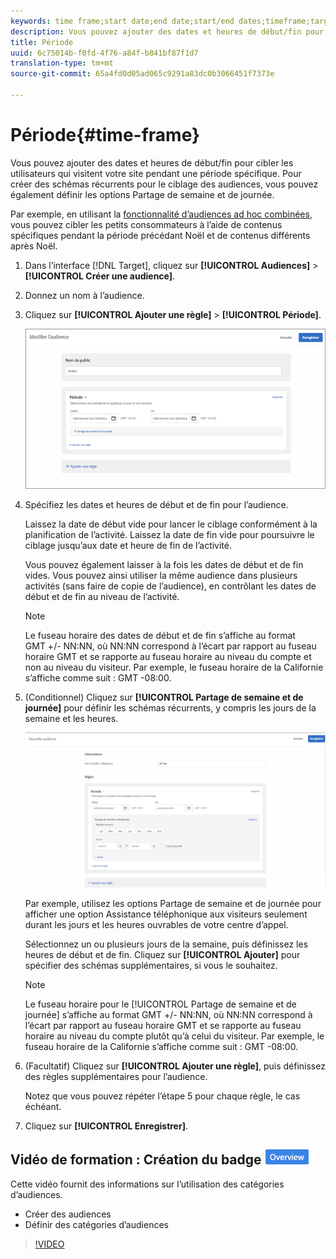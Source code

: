 ```yaml
---
keywords: time frame;start date;end date;start/end dates;timeframe;target schedule;week parting;day parting;parting
description: Vous pouvez ajouter des dates et heures de début/fin pour cibler les utilisateurs qui visitent votre site pendant une période spécifique. Pour créer des schémas récurrents pour le ciblage des audiences, vous pouvez également définir les options Partage de semaine et de journée.
title: Période
uuid: 6c75014b-f0fd-4f76-a84f-b841bf87f1d7
translation-type: tm+mt
source-git-commit: 65a4fd0d05ad065c9291a83dc0b3066451f7373e

---
```



# Période{#time-frame}

Vous pouvez ajouter des dates et heures de début/fin pour cibler les utilisateurs qui visitent votre site pendant une période spécifique. Pour créer des schémas récurrents pour le ciblage des audiences, vous pouvez également définir les options Partage de semaine et de journée.

Par exemple, en utilisant la [fonctionnalité d’audiences ad hoc combinées](../../../c-target/combining-multiple-audiences.md#concept_A7386F1EA4394BD2AB72399C225981E5), vous pouvez cibler les petits consommateurs à l’aide de contenus spécifiques pendant la période précédant Noël et de contenus différents après Noël.

1. Dans l’interface [!DNL Target], cliquez sur **[!UICONTROL Audiences]** > **[!UICONTROL Créer une audience]**.
1. Donnez un nom à l’audience.
1. Cliquez sur **[!UICONTROL Ajouter une règle]** > **[!UICONTROL Période]**.

   ![](assets/target_timeframe_dialog.png)

1. Spécifiez les dates et heures de début et de fin pour l’audience.

   Laissez la date de début vide pour lancer le ciblage conformément à la planification de l’activité. Laissez la date de fin vide pour poursuivre le ciblage jusqu’aux date et heure de fin de l’activité.

   Vous pouvez également laisser à la fois les dates de début et de fin vides. Vous pouvez ainsi utiliser la même audience dans plusieurs activités (sans faire de copie de l’audience), en contrôlant les dates de début et de fin au niveau de l’activité.

   >[!NOTE]
   >
   >Le fuseau horaire des dates de début et de fin s’affiche au format GMT +/- NN:NN, où NN:NN correspond à l’écart par rapport au fuseau horaire GMT et se rapporte au fuseau horaire au niveau du compte et non au niveau du visiteur. Par exemple, le fuseau horaire de la Californie s’affiche comme suit : GMT -08:00.

1. (Conditionnel) Cliquez sur **[!UICONTROL Partage de semaine et de journée]** pour définir les schémas récurrents, y compris les jours de la semaine et les heures.

   ![Partage de semaine et de journée](assets/week_and_day_parting.png)

   Par exemple, utilisez les options Partage de semaine et de journée pour afficher une option Assistance téléphonique aux visiteurs seulement durant les jours et les heures ouvrables de votre centre d’appel.

   Sélectionnez un ou plusieurs jours de la semaine, puis définissez les heures de début et de fin. Cliquez sur **[!UICONTROL Ajouter]** pour spécifier des schémas supplémentaires, si vous le souhaitez.

   >[!NOTE]
   >
   >Le fuseau horaire pour le [!UICONTROL Partage de semaine et de journée] s’affiche au format GMT +/- NN:NN, où NN:NN correspond à l’écart par rapport au fuseau horaire GMT et se rapporte au fuseau horaire au niveau du compte plutôt qu’à celui du visiteur. Par exemple, le fuseau horaire de la Californie s’affiche comme suit : GMT -08:00.

1. (Facultatif) Cliquez sur **[!UICONTROL Ajouter une règle]**, puis définissez des règles supplémentaires pour l’audience.

   Notez que vous pouvez répéter l’étape 5 pour chaque règle, le cas échéant.

1. Cliquez sur **[!UICONTROL Enregistrer]**.

## Vidéo de formation : Création du badge ![Aperçu des audiences](/help/assets/overview.png)

Cette vidéo fournit des informations sur l’utilisation des catégories d’audiences.

* Créer des audiences
* Définir des catégories d’audiences

>[!VIDEO](https://video.tv.adobe.com/v/17392)
